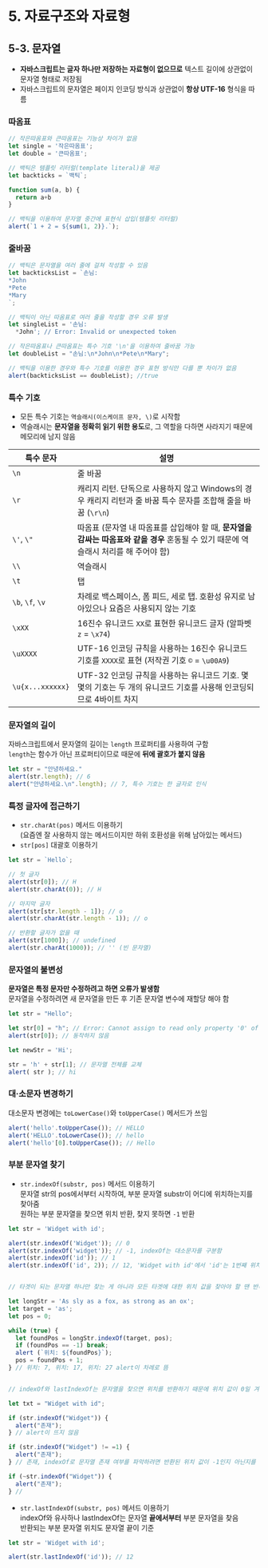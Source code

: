 # 5. 자료구조와 자료형
## 5-3. 문자열
- **자바스크립트는 글자 하나만 저장하는 자료형이 없으므로** 텍스트 길이에 상관없이 문자열 형태로 저장됨
- 자바스크립트의 문자열은 페이지 인코딩 방식과 상관없이 **항상 UTF-16** 형식을 따름
### 따옴표
```javascript
// 작은따옴표와 큰따옴표는 기능상 차이가 없음
let single = '작은따옴표';
let double = '큰따옴표';

// 백틱은 템플릿 리터럴(template literal)을 제공
let backticks = `백틱`;

function sum(a, b) {
  return a+b
}

// 백틱을 이용하여 문자열 중간에 표현식 삽입(템플릿 리터럴)
alert(`1 + 2 = ${sum(1, 2)}.`); 
```
### 줄바꿈
```javascript
// 백틱은 문자열을 여러 줄에 걸쳐 작성할 수 있음
let backticksList = `손님:
*John
*Pete
*Mary
`;

// 백틱이 아닌 따옴표로 여러 줄을 작성할 경우 오류 발생
let singleList = '손님:   
  *John'; // Error: Invalid or unexpected token

// 작은따옴표나 큰따옴표는 특수 기호 '\n'을 이용하여 줄바꿈 가능
let doubleList = "손님:\n*John\n*Pete\n*Mary";

// 백틱을 이용한 경우와 특수 기호를 이용한 경우 표현 방식만 다를 뿐 차이가 없음
alert(backticksList == doubleList); //true
```
### 특수 기호
- 모든 특수 기호는 `역슬래시(이스케이프 문자, \)`로 시작함  
- 역슬래시는 **문자열을 정확히 읽기 위한 용도**로, 그 역할을 다하면 사라지기 때문에 메모리에 남지 않음  

|특수 문자|설명|
|---|--------|
|`\n`|줄 바꿈|
|`\r`|캐리지 리턴. 단독으로 사용하지 않고 Windows의 경우 캐리지 리턴과 줄 바꿈 특수 문자를 조합해 줄을 바꿈 (`\r\n`)|
|`\'`, `\"`|따옴표 (문자열 내 따옴표를 삽입해야 할 때, **문자열을 감싸는 따옴표와 같을 경우** 혼동될 수 있기 때문에 역슬래시 처리를 해 주어야 함)|
|`\\`|역슬래시|
|`\t`|탭|
|`\b`, `\f`, `\v`|차례로 백스페이스, 폼 피드, 세로 탭. 호환성 유지로 남아있으나 요즘은 사용되지 않는 기호|
|`\xXX`|16진수 유니코드 `XX`로 표현한 유니코드 글자 (알파벳 `z` = `\x74`)|
|`\uXXXX`|UTF-16 인코딩 규칙을 사용하는 16진수 유니코드 기호를 `XXXX`로 표현 (저작권 기호 `©` = `\u00A9`)|
|`\u{x...xxxxxx}`|UTF-32 인코딩 규칙을 사용하는 유니코드 기호. 몇몇의 기호는 두 개의 유니코드 기호를 사용해 인코딩되므로 4바이트 차지|
### 문자열의 길이
자바스크립트에서 문자열의 길이는 `length` 프로퍼티를 사용하여 구함  
`length`는 함수가 아닌 프로퍼티이므로 때문에 **뒤에 괄호가 붙지 않음**  
```javascript
let str = "안녕하세요."
alert(str.length); // 6
alert("안녕하세요.\n".length); // 7, 특수 기호는 한 글자로 인식
```
### 특정 글자에 접근하기
- `str.charAt(pos)` 메서드 이용하기  
(요즘엔 잘 사용하지 않는 메서드이지만 하위 호환성을 위해 남아있는 메서드)
- `str[pos]` 대괄호 이용하기
```javascript
let str = `Hello`;

// 첫 글자
alert(str[0]); // H
alert(str.charAt(0)); // H

// 마지막 글자
alert(str[str.length - 1]); // o
alert(str.charAt(str.length - 1)); // o

// 반환할 글자가 없을 때
alert(str[1000]); // undefined
alert(str.charAt(1000)); // '' (빈 문자열)
```
### 문자열의 불변성
**문자열은 특정 문자만 수정하려고 하면 오류가 발생함**  
문자열을 수정하려면 새 문자열을 만든 후 기존 문자열 변수에 재할당 해야 함
```javascript
let str = "Hello";

let str[0] = "h"; // Error: Cannot assign to read only property '0' of string 'Hello'
alert(str[0]); // 동작하지 않음

let newStr = 'Hi';

str = 'h' + str[1]; // 문자열 전체를 교체
alert( str ); // hi
```
### 대·소문자 변경하기
대소문자 변경에는 `toLowerCase()`와 `toUpperCase()` 메서드가 쓰임
```javascript
alert('hello'.toUpperCase()); // HELLO
alert('HELLO'.toLowerCase()); // hello
alert('hello'[0].toUpperCase()); // Hello
```
### 부분 문자열 찾기
- `str.indexOf(substr, pos)` 메서드 이용하기  
문자열 str의 pos에서부터 시작하여, 부분 문자열 substr이 어디에 위치하는지를 찾아줌  
원하는 부분 문자열을 찾으면 위치 반환, 찾지 못하면 `-1` 반환
```javascript
let str = 'Widget with id';

alert(str.indexOf('Widget')); // 0
alert(str.indexOf('widget')); // -1, indexOf는 대소문자를 구분함
alert(str.indexOf('id')); // 1
alert(str.indexOf('id', 2)); // 12, 'Widget with id'에서 'id'는 1번째 위치와 12번째 위치에 존재하는데, 두 번째 'id'를 찾기 위해 pos 값 지정


// 타겟이 되는 문자열 하나만 찾는 게 아니라 모든 타겟에 대한 위치 값을 찾아야 할 땐 반복문 안에 indexOf를 사용함

let longStr = 'As sly as a fox, as strong as an ox';
let target = 'as';
let pos = 0;

while (true) {
  let foundPos = longStr.indexOf(target, pos);
  if (foundPos == -1) break;
  alert (`위치: ${foundPos}`);
  pos = foundPos + 1;
} // 위치: 7, 위치: 17, 위치: 27 alert이 차례로 뜸


// indexOf와 lastIndexOf는 문자열을 찾으면 위치를 반환하기 때문에 위치 값이 0일 겨웅 if문 조건식에서 false를 반환하게 됨

let txt = "Widget with id";

if (str.indexOf("Widget")) {
  alert("존재");
} // alert이 뜨지 않음

if (str.indexOf("Widget") != =1) {
  alert("존재");
} // 존재, indexOf로 문자열 존재 여부를 파악하려면 반환된 위치 값이 -1인지 아닌지를 구분해야 함

if (~str.indexOf("Widget")) {
  alert("존재");
} // 
```
- `str.lastIndexOf(substr, pos)` 메서드 이용하기  
indexOf와 유사하나 lastIndexOf는 문자열 **끝에서부터** 부분 문자열을 찾음  
반환되는 부분 문자열 위치도 문자열 끝이 기준
```javascript
let str = 'Widget with id';

alert(str.lastIndexOf('id')); // 12
```
